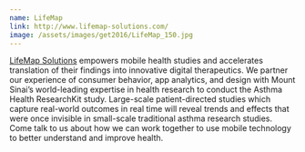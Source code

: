 ```yaml
---
name: LifeMap
link: http://www.lifemap-solutions.com/
image: /assets/images/get2016/LifeMap_150.jpg
---
```


[LifeMap Solutions](http://www.lifemap-solutions.com/) empowers mobile health studies and accelerates translation of their findings into innovative digital therapeutics. We partner our experience of consumer behavior, app analytics, and design with Mount Sinai’s world-leading expertise in health research to conduct the Asthma Health ResearchKit study. Large-scale patient-directed studies which capture real-world outcomes in real time will reveal trends and effects that were once invisible in small-scale traditional asthma research studies. Come talk to us about how we can work together to use mobile technology to better understand and improve health.
